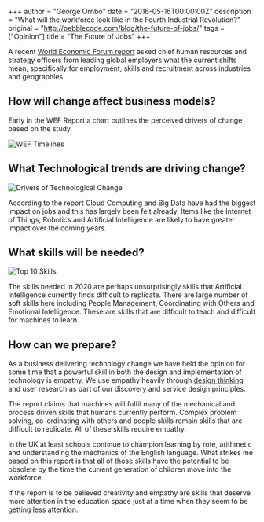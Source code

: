 +++
author = "George Ornbo"
date = "2016-05-16T00:00:00Z"
description = "What will the workforce look like in the Fourth Industrial Revolution?"
original = "http://pebblecode.com/blog/the-future-of-jobs/"
tags = ["Opinion"]
title = "The Future of Jobs"
+++

A recent [World Economic Forum report][1] asked chief human resources and
strategy officers from leading global employers what the current shifts mean,
specifically for employment, skills and recruitment across industries and
geographies.

## How will change affect business models?

Early in the WEF Report a chart outlines the perceived drivers of change based
on the study.

![WEF Timelines](/images/articles/wef_timeframe.png)

## What Technological trends are driving change?

![Drivers of Technological Change](/images/articles/tech_drivers.png)

According to the report Cloud Computing and Big Data have had the biggest impact
on jobs and this has largely been felt already. Items like the Internet of
Things, Robotics and Artificial Intelligence are likely to have greater impact
over the coming years.

## What skills will be needed?

![Top 10 Skills](/images/articles/top10_skills.png)

The skills needed in 2020 are perhaps unsurprisingly skills that Artificial
Intelligence currently finds difficult to replicate. There are large number of
soft skills here including People Management, Coordinating with Others and
Emotional Intelligence. These are skills that are difficult to teach and
difficult for machines to learn.

## How can we prepare?

As a business delivering technology change we have held the opinion for some
time that a powerful skill in both the design and implementation of technology
is empathy. We use empathy heavily through [design thinking][2] and user
research as part of our discovery and service design principles.

The report claims that machines will fulfil many of the mechanical and process
driven skills that humans currently perform. Complex problem solving,
co-ordinating with others and people skills remain skills that are difficult to
replicate. All of these skills require empathy.

In the UK at least schools continue to champion learning by rote, arithmetic and
understanding the mechanics of the English language. What strikes me based on
this report is that all of those skills have the potential to be obsolete by the
time the current generation of children move into the workforce.

If the report is to be believed creativity and empathy are skills that deserve
more attention in the education space just at a time when they seem to be
getting less attention.

[1]: http://www3.weforum.org/docs/WEF_Future_of_Jobs.pdf
[2]: http://pebblecode.com/blog/the-power-of-design-thinking/
